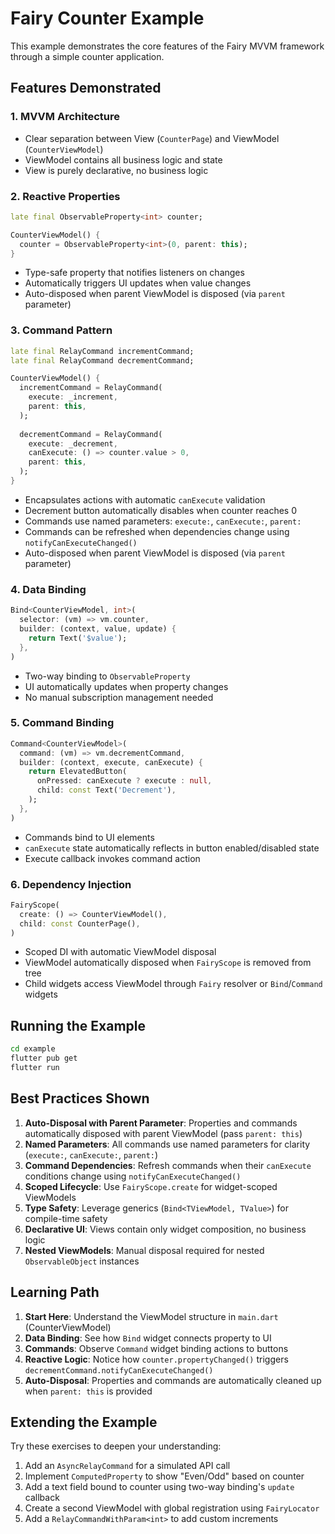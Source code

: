 # Fairy Counter Example

This example demonstrates the core features of the Fairy MVVM framework through a simple counter application.

## Features Demonstrated

### 1. **MVVM Architecture**
- Clear separation between View (`CounterPage`) and ViewModel (`CounterViewModel`)
- ViewModel contains all business logic and state
- View is purely declarative, no business logic

### 2. **Reactive Properties**
```dart
late final ObservableProperty<int> counter;

CounterViewModel() {
  counter = ObservableProperty<int>(0, parent: this);
}
```
- Type-safe property that notifies listeners on changes
- Automatically triggers UI updates when value changes
- Auto-disposed when parent ViewModel is disposed (via `parent` parameter)

### 3. **Command Pattern**
```dart
late final RelayCommand incrementCommand;
late final RelayCommand decrementCommand;

CounterViewModel() {
  incrementCommand = RelayCommand(
    execute: _increment,
    parent: this,
  );
  
  decrementCommand = RelayCommand(
    execute: _decrement,
    canExecute: () => counter.value > 0,
    parent: this,
  );
}
```
- Encapsulates actions with automatic `canExecute` validation
- Decrement button automatically disables when counter reaches 0
- Commands use named parameters: `execute:`, `canExecute:`, `parent:`
- Commands can be refreshed when dependencies change using `notifyCanExecuteChanged()`
- Auto-disposed when parent ViewModel is disposed (via `parent` parameter)

### 4. **Data Binding**
```dart
Bind<CounterViewModel, int>(
  selector: (vm) => vm.counter,
  builder: (context, value, update) {
    return Text('$value');
  },
)
```
- Two-way binding to `ObservableProperty`
- UI automatically updates when property changes
- No manual subscription management needed

### 5. **Command Binding**
```dart
Command<CounterViewModel>(
  command: (vm) => vm.decrementCommand,
  builder: (context, execute, canExecute) {
    return ElevatedButton(
      onPressed: canExecute ? execute : null,
      child: const Text('Decrement'),
    );
  },
)
```
- Commands bind to UI elements
- `canExecute` state automatically reflects in button enabled/disabled state
- Execute callback invokes command action

### 6. **Dependency Injection**
```dart
FairyScope(
  create: () => CounterViewModel(),
  child: const CounterPage(),
)
```
- Scoped DI with automatic ViewModel disposal
- ViewModel automatically disposed when `FairyScope` is removed from tree
- Child widgets access ViewModel through `Fairy` resolver or `Bind`/`Command` widgets

## Running the Example

```bash
cd example
flutter pub get
flutter run
```

## Best Practices Shown

1. **Auto-Disposal with Parent Parameter**: Properties and commands automatically disposed with parent ViewModel (pass `parent: this`)
2. **Named Parameters**: All commands use named parameters for clarity (`execute:`, `canExecute:`, `parent:`)
3. **Command Dependencies**: Refresh commands when their `canExecute` conditions change using `notifyCanExecuteChanged()`
4. **Scoped Lifecycle**: Use `FairyScope.create` for widget-scoped ViewModels
5. **Type Safety**: Leverage generics (`Bind<TViewModel, TValue>`) for compile-time safety
6. **Declarative UI**: Views contain only widget composition, no business logic
7. **Nested ViewModels**: Manual disposal required for nested `ObservableObject` instances

## Learning Path

1. **Start Here**: Understand the ViewModel structure in `main.dart` (CounterViewModel)
2. **Data Binding**: See how `Bind` widget connects property to UI
3. **Commands**: Observe `Command` widget binding actions to buttons
4. **Reactive Logic**: Notice how `counter.propertyChanged()` triggers `decrementCommand.notifyCanExecuteChanged()`
5. **Auto-Disposal**: Properties and commands are automatically cleaned up when `parent: this` is provided

## Extending the Example

Try these exercises to deepen your understanding:

1. Add an `AsyncRelayCommand` for a simulated API call
2. Implement `ComputedProperty` to show "Even/Odd" based on counter
3. Add a text field bound to counter using two-way binding's `update` callback
4. Create a second ViewModel with global registration using `FairyLocator`
5. Add a `RelayCommandWithParam<int>` to add custom increments
